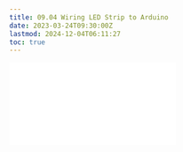 ```yaml
---
title: 09.04 Wiring LED Strip to Arduino
date: 2023-03-24T09:30:00Z
lastmod: 2024-12-04T06:11:27
toc: true
---
```


![Link to included file content](../../../../arduino/wiring-led-strip-to-arduino.md)
